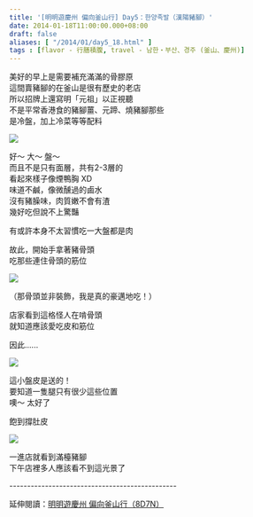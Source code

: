 ```yaml
---
title: '[明明遊慶州 偏向釜山行] Day5：한양족발（漢陽豬腳）'
date: 2014-01-18T11:00:00.000+08:00
draft: false
aliases: [ "/2014/01/day5_18.html" ]
tags : [flavor - 行膳積腹, travel - 남한・부산、경주 (釜山、慶州)]
---
```


美好的早上是需要補充滿滿的骨膠原  
這間賣豬腳的在釜山是很有歷史的老店  
所以招牌上還寫明「元祖」以正視聽  
不是平常香港食的豬腳薑、元蹄、燒豬腳那些  
是冷盤，加上冷菜等等配料  

[![](https://3.bp.blogspot.com/-yVYV6r-Yz_Q/XCydw51dhJI/AAAAAAAADpM/yJ7Xi_YjHy0G6xosy0YtMAfAC-RIJ3_RACLcBGAs/s640/33.jpg)](https://3.bp.blogspot.com/-yVYV6r-Yz_Q/XCydw51dhJI/AAAAAAAADpM/yJ7Xi_YjHy0G6xosy0YtMAfAC-RIJ3_RACLcBGAs/s1600/33.jpg)

好～ 大～ 盤～  
而且不是只有面層，共有2-3層的  
看起來樣子像煙鴨胸 XD  
味道不鹹，像微醺過的鹵水  
沒有豬臊味，肉質嫩不會有渣  
幾好吃但說不上驚豔  
  
有或許本身不太習慣吃一大盤都是肉  
  
故此，開始手拿著豬骨頭  
吃那些連住骨頭的筋位  

[![](https://2.bp.blogspot.com/-YFwm5fo3hBU/XCyd3YRhxhI/AAAAAAAADpU/wIPLKwEnDT84OXfqaYz6FLoFinGywTS6QCLcBGAs/s640/34.jpg)](https://2.bp.blogspot.com/-YFwm5fo3hBU/XCyd3YRhxhI/AAAAAAAADpU/wIPLKwEnDT84OXfqaYz6FLoFinGywTS6QCLcBGAs/s1600/34.jpg)

（那骨頭並非裝飾，我是真的豪邁地吃！）  
  
店家看到這格怪人在啃骨頭  
就知道應該愛吃皮和筋位  
  
因此......  

[![](https://2.bp.blogspot.com/--mFD3frVRTQ/XCyd9OSd__I/AAAAAAAADpY/0KDqtcQx09gNHvlmi2EjD1JRfwd8wIzAwCLcBGAs/s640/35.jpg)](https://2.bp.blogspot.com/--mFD3frVRTQ/XCyd9OSd__I/AAAAAAAADpY/0KDqtcQx09gNHvlmi2EjD1JRfwd8wIzAwCLcBGAs/s1600/35.jpg)

這小盤皮是送的！  
要知道一隻腿只有很少這些位置  
噢～ 太好了  
  
飽到撐肚皮  

[![](https://4.bp.blogspot.com/-cQrZ5LyDjQU/XCyeDPn7c_I/AAAAAAAADpg/AyMlgoJtldAwOwp7JkCuSkUQzDLXJo-IwCLcBGAs/s640/36.jpg)](https://4.bp.blogspot.com/-cQrZ5LyDjQU/XCyeDPn7c_I/AAAAAAAADpg/AyMlgoJtldAwOwp7JkCuSkUQzDLXJo-IwCLcBGAs/s1600/36.jpg)

一進店就看到滿檯豬腳  
下午店裡多人應該看不到這光景了  
  
\-----------------------------------------------  
  
延伸閱讀：[明明遊慶州 偏向釜山行（8D7N）](http://www.hidie.net/2014/01/8d7n.html)